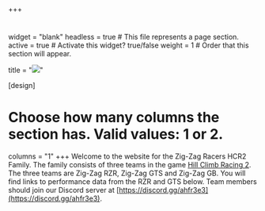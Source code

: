 +++
# 
widget = "blank"
headless = true  # This file represents a page section.
active = true  # Activate this widget? true/false
weight = 1  # Order that this section will appear.

title = "![](/img/ZIG-ZAG-RACERS-banner-Layoo.png)"

[design]
  # Choose how many columns the section has. Valid values: 1 or 2.
  columns = "1"
+++
Welcome to the website for the Zig-Zag Racers HCR2 Family. The family consists of three teams in the game [Hill Climb Racing 2](https://fingersoft.com/games/hill-climb-racing-2/). The three teams are Zig-Zag RZR, Zig-Zag GTS and Zig-Zag GB. You will find links to performance data from the RZR and GTS below. Team members should join our Discord server at [https://discord.gg/ahfr3e3](https://discord.gg/ahfr3e3).